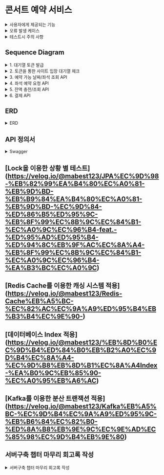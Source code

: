 # 콘서트 예약 서비스

<details>
    <summary>사용자에게 제공되는 기능</summary>

1. 공연 목록 조회
2. 공연 날짜 및 좌석 조회
3. 공연 예약
4. 포인트 충전/사용/조회
5. 결제
</details>

<details>
    <summary>오류 발생 케이스</summary>

1. 공연 날짜 및 좌석 조회
    1. 공연 날짜별로 생성이 안된 경우
2. 공연 예약
    1. 좌석이 이미 예약 된 경우
    2. 예약할 수 없는 Token을 가지고 있는 경우
       ex) 만료된 토큰 or 유효하지 않은 토큰
3. 포인트 충전/사용
    1. 동시에 여러번의 요청이 들어온 경우
    2. 사용금액이 보유 금액보다 많을 경우
    3. 0원을 충전/사용 하려 하는 경우
4. 결제
    1. 포인트가 결제 비용보다 적을 경우
    2. 예약한 좌석이 결제시간(5분)을 넘겨 해지된 경우
</details>

<details>
    <summary>테스트시 주의 사항</summary>

1. 대기열
    1. 몇명이 들어올 것인가
    2. 몇명이 대기할 것인가
    3. 몇명을 입장 시킬 것인가
2. 콘서트 예약
    1. 여러명이 동일한 좌석을 요청할 경우
3. 결제
    1. 포인트 사용시 오류가 발생하였으면 임시예약한 공연은 어떻게 처리할 것인가.
    2. 결제 요청한 임시예약 공연은 유효한가?
</details>

## Sequence Diagram
<details>
    <summary>1. 대기열 토큰 발급</summary>

```mermaid
sequenceDiagram

	actor User
	participant ConcertToken
	participant ConcertQueue
	
	Note over User,ConcertToken: 토큰발급
	User->>+ConcertToken: 1. 대기열 입장을 위한 토큰 발급 요청
	ConcertToken->>+ConcertQueue: 2. 현재 대기열 조회
	ConcertQueue-->>-ConcertToken: 3. 현재 대기열 상황 반환
	ConcertToken->>ConcertToken: 4. 유저 정보를 통해 토큰 생성
	ConcertToken-->User: 5. 대기를 위한 토큰 발행
```
</details>
<details>
    <summary>2. 토큰을 통한 사이트 입장 대기열 체크</summary>

Tip:   
특정시간동안 N명에게만 권한을 부여한다 - 신청가능 권한   
한번에 활성화된 최대 유저를 N으로 유지한다.   
```mermaid
sequenceDiagram

	actor User
	participant ConcertQueue
	participant ConcertToken

	Note over User,ConcertToken: token 갱신
	loop 사용자의 토큰 Health Check Polling방식
		User->>+ConcertQueue: 1. 대기열 진입 ( polling 방식)
		ConcertQueue->>+ConcertToken: 2. Health Check
		break 토큰 만료로 인한 종료
			ConcertToken-->>ConcertQueue: 3. 토큰 만료로 인한 종료 Exception 발행
			ConcertQueue-->>User:4. Token만료로 인한 종료
		end
		ConcertToken->>ConcertToken: 5. Token 만료시간 및 마지막 Health Check시간 수정
		ConcertToken-->>ConcertQueue: 6. 생존 신고
		ConcertQueue->>ConcertQueue: 7. 대기열 체크
		
		alt 입장 순위의 경우
			ConcertQueue->>ConcertQueue: 8. 해당 토큰의 대기열 상태 입장으로 변경
			break 입상순위로 인한 Loop 탈출
				ConcertQueue-->>-User: 9-1. 대기 종료로 인한 콘서트 신청 페이지로 Redirect요청 반환
			end
		else
			ConcertQueue-->>User: 9-2.현재 대기 상황 반환
		end
	end
```
</details>
<details>
    <summary>3. 예약 가능 날짜/좌석 조회 API</summary>

Tip: 좌석 정보는 1 ~ 50 까지의 좌석 번호를 관리합니다.
```mermaid
sequenceDiagram

	actor User
	participant ConcertSeries
	participant ConcertSheet
	
	Note over User, ConcertSheet: 콘서트 예약 가능 좌석 조회
	User->>+ConcertSeries: 1. 현재 예약 가능한 날짜 요청
	ConcertSeries-->>-User: 2. 예약 가능한 날짜 반환
	User->>+ConcertSeries: 3. 선택한 날짜에 예약가능한 좌석 요청
	ConcertSeries->>+ConcertSheet: 4. 예약가능한 좌석 요청
	ConcertSheet-->>-ConcertSeries: 5. 예약가능한 좌석 반환
	ConcertSeries-->>-User: 6. 해당 콘서트 예약 가능한 좌석 반환
```
</details>
<details>
    <summary>4. 좌석 예약 요청 API</summary>

Tip: 임시 배정 시간은 5분입니다.
```mermaid
sequenceDiagram

	actor User
	participant ConcertSheet
	
	Note over User, TemporaryReservation: 선택한 좌석 예약 신청
	User->>+ConcertSheet: 1. 예약가능한 좌석 요청
	alt 좌석이 있을경우
		ConcertSheet->>+TemporaryReservation: 2-1. 선택한 좌석 신청
	else 좌석이 이미 예약된 경우
		ConcertSheet->>User: 2-2. 예약된 좌석이므로 Exception
	end
	TemporaryReservation->>TemporaryReservation: 3. 좌석 임시 예약
	TemporaryReservation-->>-ConcertSheet: 4. 임시예약 신청 여부 반환
	ConcertSheet-->>-User: 5. 임시예약 신청 여부 반환
```
</details>
<details>
    <summary>5. 잔액 충전/조회 API</summary>

```mermaid
sequenceDiagram

	actor User
	participant Point
	participant PointHistory
	
	Note over User,PointHistory: 1. 잔액충전/조회 API
	User->>+Point: 2. 현재 잔액 정보 요청
	Point-->>-User: 3. 정보 반환
	User->>+Point: 4. 잔액 충전 요청
	Point->>Point: 5. 잔액 충전
	Point->>PointHistory: 6. 잔액 충전 History 생성 요청
	PointHistory-->>Point: 7. History 생성완료 
	Point-->>-User: 8. 잔액 충전 여부 반환
```
</details>
<details>
    <summary>6. 결제 API</summary>

```mermaid
sequenceDiagram

	actor User
	participant Payment
	participant Point
	participant PointHistory
	participant TemporaryReservation
	participant Reservation
	participant ConcertToken
	participant ConcertQueue
	
	Note over User,PointHistory: 1. 콘서트 결제
	User->>+Payment: 2. 임시 에약한 좌석 결제 요청
	Payment->>+TemporaryReservation: 3. 해당 좌석 유저가 임시예약 여부 요청
	TemporaryReservation-->>-Payment: 4. 임시예약 여부 반환
	Payment->>Payment: 5. 결제 정보 생성
	Payment->>+Point: 6. 포인트 사용 요청
	Point->>+PointHistory: 7. 포인트 사용 History 생성 요청
	PointHistory->>-Point: 8. history 생성 응답
	Point-->>-Payment: 9. 포인트 사용 여부 반환
	Payment->>+TemporaryReservation: 10. 결제 완료로 인해 콘서트 좌석 확정 Process 진행
	TemporaryReservation->>+Reservation: 11. 임시예약 좌석 확정 Process 진행
	Reservation->>Reservation: 12. 예약 자리 확정
	Reservation->>ConcertToken: 13.  좌석 구매로 인해 대기열에 사용한 자원 정리
	ConcertToken->>ConcertToken: 14. 토큰 만료로 삭제 or 만료 처리
	ConcertToken->>ConcertQueue: 15. 토큰 만료 or 삭제시  대기열 자원 삭제 요청 
	ConcertQueue->>ConcertQueue: 16. 해당 토큰에 대한 자원 정리
	ConcertQueue-->>Payment: 17. 결제 완료 후속처리 완료
	Payment-->>-User: 18. 결제 완료 여부 반환
```
</details>

## ERD
<details>
    <summary>ERD</summary>

TemporaryReservation: 임시예약 테이블   
Reservation: 예약 테이블

위 두테이블은 Concert와 ConcertSeries, ConcertSheet의 데이터들을 가질 수 있습니다.   
이를 위해 반정규화를 진행하려 하였으나 개발하면서 계속 수정이 이뤄질거 같아 참조 관계를 중점으로 ERD작성하였습니다.

![ERD](./images/erd.png)
</details>

## API 정의서
<details>
    <summary>Swagger</summary>

### [Swagger 바로가기](http://localhost:8080/swagger-ui/index.html#/)
### Waiting Token
![swagger_waiting_token.png](./images/swagger_waiting_token.png)
### Waiting Queue
![swagger_waiting_queue.png](./images/swagger_waiting_queue.png)
### Concert
![swagger_concert.png](./images/swagger_concert.png)
### Point
![swagger_point.png](./images/swagger_point.png)
### Temporary Reservation
![swagger_temporary_reservation.png](./images/swagger_temporary_reservation.png)
### Reservation
![swagger_reservation.png](./images/swagger_reservation.png)
### Payment
![swagger_payment.png](./images/swagger_payment.png)
</details>

## [Lock을 이용한 상황 별 테스트] (https://velog.io/@mabest123/JPA%EC%9D%98-%EB%82%99%EA%B4%80%EC%A0%81-%EB%9D%BD-%EB%B9%84%EA%B4%80%EC%A0%81-%EB%9D%BD-%EC%9D%84-%ED%86%B5%ED%95%9C-%EB%8F%99%EC%8B%9C%EC%84%B1-%EC%A0%9C%EC%96%B4-feat.-%ED%95%AD%ED%95%B4-%ED%94%8C%EB%9F%AC%EC%8A%A4-%EB%8F%99%EC%8B%9C%EC%84%B1-%EC%A0%9C%EC%96%B4-%EA%B3%BC%EC%A0%9C)

## [Redis Cache를 이용한 캐싱 시스템 적용] (https://velog.io/@mabest123/Redis-Cache%EB%A5%BC-%EC%82%AC%EC%9A%A9%ED%95%B4%EB%B3%B4%EC%9E%90-)

## [데이터베이스 Index 적용] (https://velog.io/@mabest123/%EB%8D%B0%EC%9D%B4%ED%84%B0%EB%B2%A0%EC%9D%B4%EC%8A%A4-%EC%9D%B8%EB%8D%B1%EC%8A%A4Index-%EA%B0%9C%EB%85%90-%EC%A0%95%EB%A6%AC)

## [Kafka를 이용한 분산 트랜잭션 적용] (https://velog.io/@mabest123/Kafka%EB%A5%BC-%EC%9D%B4%EC%9A%A9%ED%95%9C-%EB%B6%84%EC%82%B0-%ED%8A%B8%EB%9E%9C%EC%9E%AD%EC%85%98%EC%9D%B4%EB%9E%80)

## 서버구축 챕터 마무리 회고록 작성
<details>
    <summary>서버구축 챕터 마무리 회고록 작성 </summary>

서버를 분석하고, 이를 통해 설계를 해보는 좋은 경험이였다 생각합니다.   
인생이 그렇듯 한번 설계한 것이 끝까지 그대로 가는 것은 쉽지 않았고, 상황에 맞춰 수정을 해주며 구현을 하였습니다.   

생소한 대기열이라는 기능을 만나 대기열이 필요한 이유에 대해 이해를 하며,   
서버 설계시 유지보수 및 확장성 위해 도메인 설계 및 레이어 분리등을 통해 충족을 하려 노력하였으며,   
최대한 간단한 로직을 위해 반정규화를 진행한 경험도 좋은것 같습니다.

마지막으로 Logging과 Error를 핸들링 해보며 서버를 운영을 할 때 필요한 로그들이란 무엇인가,   
왜 로그가 필요하고 에러를 핸들링 하는 것이 중요한가에 대해 고민을 해볼 수 있는 좋은 시간이였습니다.

이 서버구축 챕터를 통해 레이어 분리와, 테스트 코드 작성, 왜 실패 케이스를 중요하게 관리해야하는지 알 수 있었습니다.

실패케이스를 다룬다는 것은 해당 상황을 인지하고, 해당 실패 케이스들에 대해서는 대비가 되어있다는 것을 검증하는 것이라 생각합니다.
</details>
